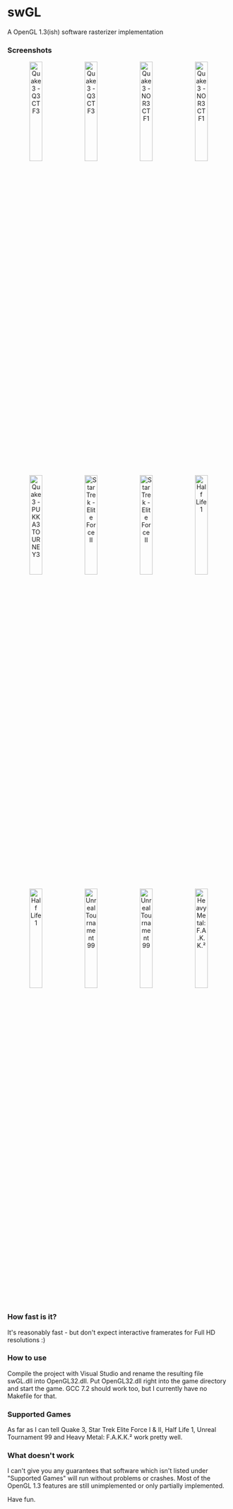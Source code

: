 # swGL
A OpenGL 1.3(ish) software rasterizer implementation

### Screenshots
<p align="center">
  <img src="https://user-images.githubusercontent.com/5739639/33936618-76241022-e000-11e7-8c9c-00dce49acf83.jpg" width="24%" alt="Quake 3 - Q3CTF3" title="Quake 3 - Q3CTF3" /> 
  <img src="https://user-images.githubusercontent.com/5739639/33936619-76436544-e000-11e7-83e8-381c4143cc81.jpg" width="24%" alt="Quake 3 - Q3CTF3" title="Quake 3 - Q3CTF3" /> 
  <img src="https://user-images.githubusercontent.com/5739639/33936620-765ddf14-e000-11e7-8f5c-576b427f487e.jpg" width="24%" alt="Quake 3 - NOR3CTF1" title="Quake 3 - NOR3CTF1" /> 
  <img src="https://user-images.githubusercontent.com/5739639/33936621-76822d9c-e000-11e7-85a5-f366d1122377.jpg" width="24%" alt="Quake 3 - NOR3CTF1" title="Quake 3 - NOR3CTF1" />  
  <img src="https://user-images.githubusercontent.com/5739639/33936623-769f1358-e000-11e7-9e58-ea7e9f841e21.jpg" width="24%" alt="Quake 3 - PUKKA3TOURNEY3" title="Quake 3 - PUKKA3TOURNEY3" /> 
  <img src="https://user-images.githubusercontent.com/5739639/33936624-76b65004-e000-11e7-8a2f-cbe363ab9459.jpg" width="24%" alt="Star Trek - Elite Force II" title="Star Trek - Elite Force II" /> 
  <img src="https://user-images.githubusercontent.com/5739639/33936625-76d4b7b0-e000-11e7-9731-dc3eb1459c53.jpg" width="24%" alt="Star Trek - Elite Force II" title="Star Trek - Elite Force II" /> 
  <img src="https://user-images.githubusercontent.com/5739639/33936626-76f98310-e000-11e7-8293-598596de3470.jpg" width="24%" alt="Half Life 1" title="Half Life 1" />
  <img src="https://user-images.githubusercontent.com/5739639/33936627-7715c714-e000-11e7-919c-a0041f8d3550.jpg" width="24%" alt="Half Life 1" title="Half Life 1" /> 
  <img src="https://user-images.githubusercontent.com/5739639/33936628-773c8dea-e000-11e7-9617-eaeb0fc4c132.jpg" width="24%" alt="Unreal Tournament 99" title="Unreal Tournament 99" /> 
  <img src="https://user-images.githubusercontent.com/5739639/33936629-775d5b74-e000-11e7-820c-b8ff2c836a70.jpg" width="24%" alt="Unreal Tournament 99" title="Unreal Tournament 99" /> 
  <img src="https://user-images.githubusercontent.com/5739639/33936631-777b51e2-e000-11e7-9bc7-7952f3e8b22c.jpg" width="24%" alt="Heavy Metal: F.A.K.K.²" title="Heavy Metal: F.A.K.K.²" />
</p>

### How fast is it?
It's reasonably fast - but don't expect interactive framerates for Full HD resolutions :)

### How to use
Compile the project with Visual Studio and rename the resulting file swGL.dll into OpenGL32.dll. Put OpenGL32.dll right into the game directory and start the game. GCC 7.2 should work too, but I currently have no Makefile for that.

### Supported Games
As far as I can tell Quake 3, Star Trek Elite Force I & II, Half Life 1, Unreal Tournament 99 and Heavy Metal: F.A.K.K.² work pretty well.

### What doesn't work
I can't give you any guarantees that software which isn't listed under "Supported Games" will run without problems or crashes. Most of the OpenGL 1.3 features are still unimplemented or only partially implemented.

Have fun.
